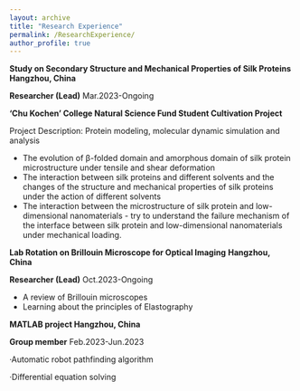 ```yaml
---
layout: archive
title: "Research Experience"
permalink: /ResearchExperience/
author_profile: true
---
```


**Study on Secondary Structure and Mechanical Properties of Silk Proteins                                           Hangzhou, China**

**Researcher (Lead)**                                                                                                                                                      Mar.2023-Ongoing

**‘Chu Kochen’ College Natural Science Fund Student Cultivation Project**

Project Description: Protein modeling, molecular dynamic simulation and analysis

- The evolution of β-folded domain and amorphous domain of silk protein microstructure under tensile and shear deformation
- The interaction between silk proteins and different solvents and the changes of the structure and mechanical properties of silk proteins under the action of different solvents
- The interaction between the microstructure of silk protein and low-dimensional nanomaterials - try to understand the failure mechanism of the interface between silk protein and low-dimensional nanomaterials under mechanical loading.

**Lab Rotation on Brillouin Microscope for Optical Imaging**                                                                                  **Hangzhou, China**

**Researcher (Lead)**                                                                                                                                                       Oct.2023-Ongoing

- A review of Brillouin microscopes
- Learning about the principles of Elastography

**MATLAB project                                                                                                Hangzhou, China**

**Group member**                                                                                                                                                          Feb.2023-Jun.2023

·Automatic robot pathfinding algorithm

·Differential equation solving
